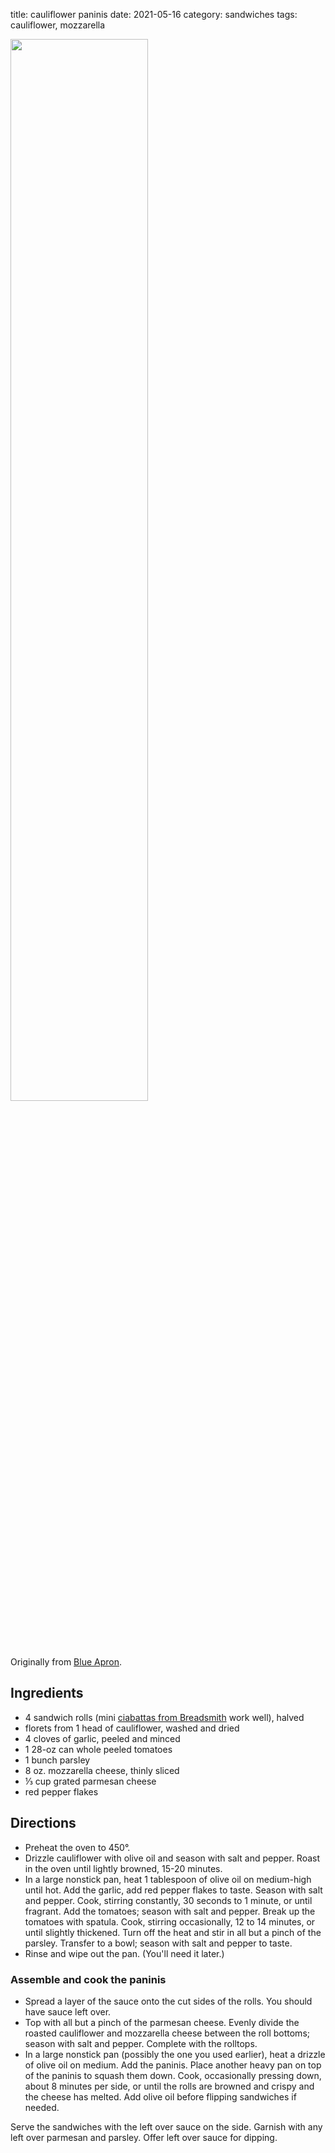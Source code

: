 title: cauliflower paninis
date: 2021-05-16
category: sandwiches
tags: cauliflower, mozzarella

<img src="{static}/images/cauliflower-paninis.png" width="66%">

[ba]: https://www.blueapron.com/recipes/cauliflower-parmesan-paninis-with-red-leaf-lettuce-apple-salad

Originally from [Blue Apron][ba].

## Ingredients

[ciabs]: https://www.breadsmith.com/product/ciabatta/

* 4 sandwich rolls (mini [ciabattas from Breadsmith][ciabs] work well), halved
* florets from 1 head of cauliflower, washed and dried
* 4 cloves of garlic, peeled and minced
* 1 28-oz can whole peeled tomatoes
* 1 bunch parsley
* 8 oz. mozzarella cheese, thinly sliced
* ⅓ cup grated parmesan cheese
* red pepper flakes

## Directions

* Preheat the oven to 450°.
* Drizzle cauliflower with olive oil and season with salt and pepper. Roast in
  the oven until lightly browned, 15-20 minutes.
* In a large nonstick pan, heat 1 tablespoon of olive oil on medium-high until
  hot. Add the garlic, add red pepper flakes to taste. Season with salt and
  pepper. Cook, stirring constantly, 30 seconds to 1 minute, or until fragrant.
  Add the tomatoes; season with salt and pepper. Break up the tomatoes with
  spatula. Cook, stirring occasionally, 12 to 14 minutes, or until slightly
  thickened. Turn off the heat and stir in all but a pinch of the parsley.
  Transfer to a bowl; season with salt and pepper to taste.
* Rinse and wipe out the pan. (You'll need it later.)

### Assemble and cook the paninis

* Spread a layer of the sauce onto the cut sides of the rolls. You should have
  sauce left over.
* Top with all but a pinch of the parmesan cheese. Evenly divide the roasted
  cauliflower and mozzarella cheese between the roll bottoms; season with salt
  and pepper. Complete with the rolltops.
* In a large nonstick pan (possibly the one you used earlier), heat a drizzle
  of olive oil on medium. Add the paninis. Place another heavy pan on top of
  the paninis to squash them down. Cook, occasionally pressing down, about 8
  minutes per side, or until the rolls are browned and crispy and the cheese
  has melted. Add olive oil before flipping sandwiches if needed.

Serve the sandwiches with the left over sauce on the side. Garnish with any
left over parmesan and parsley. Offer left over sauce for dipping.

